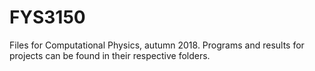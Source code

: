 # FYS3150
Files for Computational Physics, autumn 2018. Programs and results for projects can be found in their respective folders.
